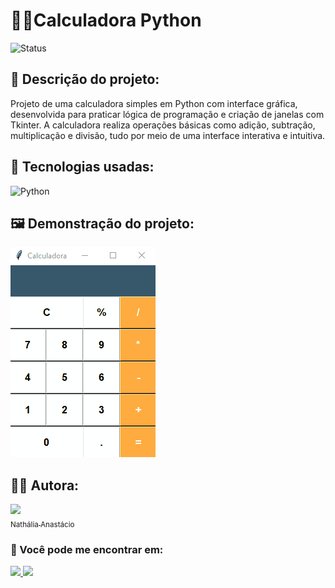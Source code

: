 # 🐍🧮Calculadora Python 
![Status](https://img.shields.io/badge/status-concluído-brightgreen)
## 📝 Descrição do projeto:
Projeto de uma calculadora simples em Python com interface gráfica, desenvolvida para praticar lógica de programação e criação de janelas com Tkinter. A calculadora realiza operações básicas como adição, subtração, multiplicação e divisão, tudo por meio de uma interface interativa e intuitiva.

## 🚀 Tecnologias usadas:
<img src="https://cdn.jsdelivr.net/gh/devicons/devicon@latest/icons/python/python-original.svg" alt="Python" width="40" height="40"/>

## 🖼 Demonstração do projeto:
![Demonstração do projeto](calculadora.gif)

## 👩‍💻 Autora:

[<img loading="lazy" src="https://avatars.githubusercontent.com/u/172634421?v=4" width=115><br><sub>Nathália Anastácio</sub>](https://github.com/nath-anastacio)

### 💬 Você pode me encontrar em:
<div>
  <a href="https://www.linkedin.com/in/nathalia-anastacio/" target="_blank"><img src= "https://img.shields.io/badge/-LinkedIn-%230077B5?style=for-the-badge&logo=linkedin&logoColor=white" target="_blank"/> </a>
  <a href = "mailto:nathanastacio@gmail.com"><img loading="lazy" src="https://img.shields.io/badge/Gmail-D14836?style=for-the-badge&logo=gmail&logoColor=white" target="_blank"></a>
</div>

